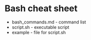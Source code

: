 # Bash cheat sheet

- bash_commands.md - command list
- script.sh - executable script
- example - file for script.sh
